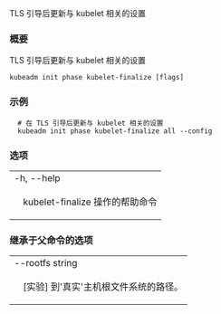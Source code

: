 TLS 引导后更新与 kubelet 相关的设置

### 概要

TLS 引导后更新与 kubelet 相关的设置

```
kubeadm init phase kubelet-finalize [flags]
```

### 示例

```
  # 在 TLS 引导后更新与 kubelet 相关的设置
  kubeadm init phase kubelet-finalize all --config
```

### 选项

<table style="width: 100%; table-layout: fixed;">
<colgroup>
<col span="1" style="width: 10px;" />
<col span="1" />
</colgroup>
<tbody>

<tr>
<td colspan="2">-h, --help</td>
</tr>
<tr>
<td></td><td style="line-height: 130%; word-wrap: break-word;"><p>kubelet-finalize 操作的帮助命令</p></td>
</tr>

</tbody>
</table>


### 继承于父命令的选项

<table style="width: 100%; table-layout: fixed;">
<colgroup>
<col span="1" style="width: 10px;" />
<col span="1" />
</colgroup>
<tbody>

<tr>
<td colspan="2">--rootfs string</td>
</tr>
<tr>
<td></td><td style="line-height: 130%; word-wrap: break-word;"><p>[实验] 到'真实'主机根文件系统的路径。</p></td>
</tr>

</tbody>
</table>

